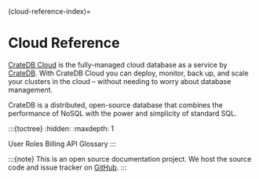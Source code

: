 (cloud-reference-index)=

# Cloud Reference

[CrateDB Cloud](https://crate.io/products/cratedb-cloud/) is the fully-managed cloud database as a service by [CrateDB](https://cratedb.com/product). With CrateDB Cloud you can deploy, monitor, back up, and scale your
clusters in the cloud – without needing to worry about database management.

CrateDB is a distributed, open-source database that combines the performance of
NoSQL with the power and simplicity of standard SQL.

:::{toctree}
:hidden:
:maxdepth: 1

User Roles <user-roles>
Billing <billing>
API <api>
Glossary <glossary>
:::

:::{note}
This is an open source documentation project. We host the source code and
issue tracker on [GitHub](https://github.com/crate/cloud-docs/).
:::
